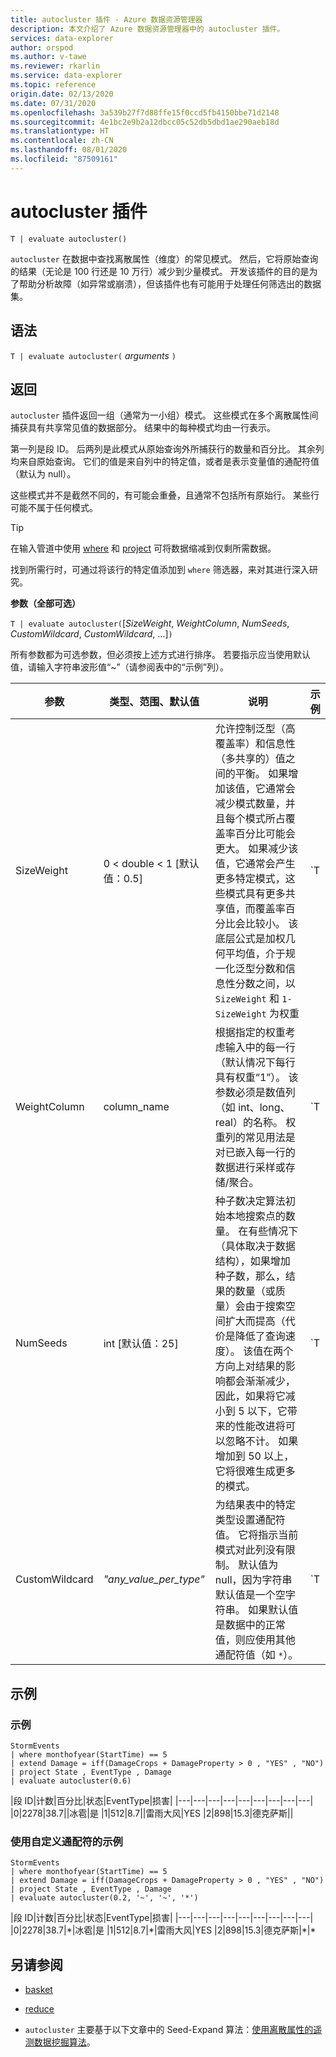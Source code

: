 ```yaml
---
title: autocluster 插件 - Azure 数据资源管理器
description: 本文介绍了 Azure 数据资源管理器中的 autocluster 插件。
services: data-explorer
author: orspod
ms.author: v-tawe
ms.reviewer: rkarlin
ms.service: data-explorer
ms.topic: reference
origin.date: 02/13/2020
ms.date: 07/31/2020
ms.openlocfilehash: 3a539b27f7d88ffe15f0ccd5fb4150bbe71d2148
ms.sourcegitcommit: 4e1bc2e9b2a12dbcc05c52db5dbd1ae290aeb18d
ms.translationtype: HT
ms.contentlocale: zh-CN
ms.lasthandoff: 08/01/2020
ms.locfileid: "87509161"
---
```

# <a name="autocluster-plugin"></a>autocluster 插件

```kusto
T | evaluate autocluster()
```

`autocluster` 在数据中查找离散属性（维度）的常见模式。 然后，它将原始查询的结果（无论是 100 行还是 10 万行）减少到少量模式。 开发该插件的目的是为了帮助分析故障（如异常或崩溃），但该插件也有可能用于处理任何筛选出的数据集。

## <a name="syntax"></a>语法

`T | evaluate autocluster(` *arguments* `)`

## <a name="returns"></a>返回

`autocluster` 插件返回一组（通常为一小组）模式。 这些模式在多个离散属性间捕获具有共享常见值的数据部分。 结果中的每种模式均由一行表示。

第一列是段 ID。 后两列是此模式从原始查询外所捕获行的数量和百分比。 其余列均来自原始查询。 它们的值是来自列中的特定值，或者是表示变量值的通配符值（默认为 null）。

这些模式并不是截然不同的，有可能会重叠，且通常不包括所有原始行。 某些行可能不属于任何模式。

> [!TIP]
> 在输入管道中使用 [where](./whereoperator.md) 和 [project](./projectoperator.md) 可将数据缩减到仅剩所需数据。
>
> 找到所需行时，可通过将该行的特定值添加到 `where` 筛选器，来对其进行深入研究。

**参数（全部可选）**

`T | evaluate autocluster(`[*SizeWeight*, *WeightColumn*, *NumSeeds*, *CustomWildcard*, *CustomWildcard*, ...]`)`

所有参数都为可选参数，但必须按上述方式进行排序。 若要指示应当使用默认值，请输入字符串波形值“~”（请参阅表中的“示例”列）。

|参数        | 类型、范围、默认值              |说明                | 示例                                        |
|----------------|-----------------------------------|---------------------------|------------------------------------------------|
| SizeWeight     | 0 < double < 1 [默认值：0.5]   | 允许控制泛型（高覆盖率）和信息性（多共享的）值之间的平衡。 如果增加该值，它通常会减少模式数量，并且每个模式所占覆盖率百分比可能会更大。 如果减少该值，它通常会产生更多特定模式，这些模式具有更多共享值，而覆盖率百分比会比较小。 该底层公式是加权几何平均值，介于规一化泛型分数和信息性分数之间，以 `SizeWeight` 和 `1-SizeWeight` 为权重                   | `T | evaluate autocluster(0.8)`                |
|WeightColumn    | column_name                     | 根据指定的权重考虑输入中的每一行（默认情况下每行具有权重“1”）。 该参数必须是数值列（如 int、long、real）的名称。 权重列的常见用法是对已嵌入每一行的数据进行采样或存储/聚合。                                                                                                       | `T | evaluate autocluster('~', sample_Count)` |
| NumSeeds        | int [默认值：25]              | 种子数决定算法初始本地搜索点的数量。 在有些情况下（具体取决于数据结构），如果增加种子数，那么，结果的数量（或质量）会由于搜索空间扩大而提高（代价是降低了查询速度）。 该值在两个方向上对结果的影响都会渐渐减少，因此，如果将它减小到 5 以下，它带来的性能改进将可以忽略不计。 如果增加到 50 以上，它将很难生成更多的模式。                                         | `T | evaluate autocluster('~', '~', 15)`       |
| CustomWildcard  | *"any_value_per_type"*           | 为结果表中的特定类型设置通配符值。 它将指示当前模式对此列没有限制。 默认值为 null，因为字符串默认值是一个空字符串。 如果默认值是数据中的正常值，则应使用其他通配符值（如 `*`）。                                                                                                                | `T | evaluate autocluster('~', '~', '~', '*', int(-1), double(-1), long(0), datetime(1900-1-1))` |

## <a name="examples"></a>示例

### <a name="example"></a>示例

<!-- csl: https://help.kusto.chinacloudapi.cn:443/Samples -->
```kusto
StormEvents 
| where monthofyear(StartTime) == 5
| extend Damage = iff(DamageCrops + DamageProperty > 0 , "YES" , "NO")
| project State , EventType , Damage
| evaluate autocluster(0.6)
```

|段 ID|计数|百分比|状态|EventType|损害|
|---|---|---|---|---|---|---|---|---|
|0|2278|38.7||冰雹|是
|1|512|8.7||雷雨大风|YES
|2|898|15.3|德克萨斯||

### <a name="example-with-custom-wildcards"></a>使用自定义通配符的示例

<!-- csl: https://help.kusto.chinacloudapi.cn:443/Samples -->
```kusto
StormEvents 
| where monthofyear(StartTime) == 5
| extend Damage = iff(DamageCrops + DamageProperty > 0 , "YES" , "NO")
| project State , EventType , Damage 
| evaluate autocluster(0.2, '~', '~', '*')
```

|段 ID|计数|百分比|状态|EventType|损害|
|---|---|---|---|---|---|---|---|---|
|0|2278|38.7|\*|冰雹|是
|1|512|8.7|\*|雷雨大风|YES
|2|898|15.3|德克萨斯|\*|\*

## <a name="see-also"></a>另请参阅

* [basket](./basketplugin.md)
* [reduce](./reduceoperator.md)

* `autocluster` 主要基于以下文章中的 Seed-Expand 算法：[使用离散属性的遥测数据挖掘算法](https://www.scitepress.org/DigitalLibrary/PublicationsDetail.aspx?ID=d5kcrO+cpEU=&t=1)。 
